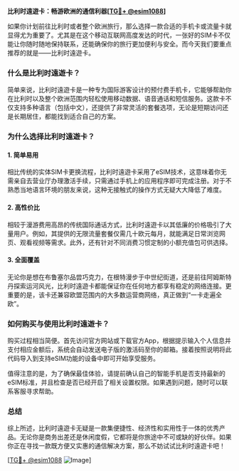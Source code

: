 **比利时遠遊卡：畅游欧洲的通信利器[[TG💪+ @esim1088](https://t.me/s/esim1088)]**

如果你计划前往比利时或者整个欧洲旅行，那么选择一款合适的手机卡或流量卡就显得尤为重要了。尤其是在这个移动互联网高度发达的时代，一张好的SIM卡不仅能让你随时随地保持联系，还能确保你的旅行更加便利与安全。而今天我们要重点推荐的就是——比利时遠遊卡。

### **什么是比利时遠遊卡？**
简单来说，比利时遠遊卡是一种专为国际游客设计的预付费手机卡，它能够帮助你在比利时以及整个欧洲范围内轻松使用移动数据、语音通话和短信服务。这款卡不仅支持多种语言（包括中文），还提供了非常灵活的套餐选项，无论是短期访问还是长期居住，都能找到适合自己的方案。

### **为什么选择比利时遠遊卡？**
#### **1. 简单易用**
相比传统的实体SIM卡更换流程，比利时遠遊卡采用了eSIM技术，这意味着你无需亲自去营业厅办理激活手续，只需通过手机上的应用程序即可完成注册。对于不熟悉当地语言环境的朋友来说，这种无接触式的操作方式无疑大大降低了难度。

#### **2. 高性价比**
相较于漫游费用高昂的传统国际通话方式，比利时遠遊卡以其低廉的价格吸引了大量用户。例如，其提供的无限流量套餐仅需几十欧元每月，就能满足日常浏览网页、观看视频等需求。此外，还有针对不同消费习惯定制的小额充值包可供选择。

#### **3. 全面覆盖**
无论你是想在布鲁塞尔品尝巧克力，在根特漫步于中世纪街道，还是前往阿姆斯特丹探索运河风光，比利时遠遊卡都能保证你在任何地方都享有稳定的网络连接。更重要的是，该卡还兼容欧盟范围内的大多数运营商网络，真正做到“一卡走遍全欧”。

### **如何购买与使用比利时遠遊卡？**
购买过程相当简便。首先访问官方网站或下载官方App，根据提示输入个人信息并支付相应金额后，系统会自动发送电子版的激活码至你的邮箱。接着按照说明将此代码导入到支持eSIM功能的设备中即可开始享受服务。

值得注意的是，为了确保最佳体验，请提前确认自己的智能手机是否支持最新的eSIM标准，并且检查是否已经开启了相关设置权限。如果遇到问题，随时可以联系客服寻求帮助。

### **总结**
综上所述，比利时遠遊卡无疑是一款集便捷性、经济性和实用性于一体的优秀产品。无论你是商务出差还是休闲度假，它都将是你旅途中不可或缺的好伙伴。如果你正在寻找一款既方便又实惠的通信解决方案，那么不妨试试比利时遠遊卡吧！

[[TG💪+ @esim1088](https://t.me/s/esim1088) ![Image](https://i.postimg.cc/4NQfJmqS/Snipaste-2025-05-13-00-14-12.png)]